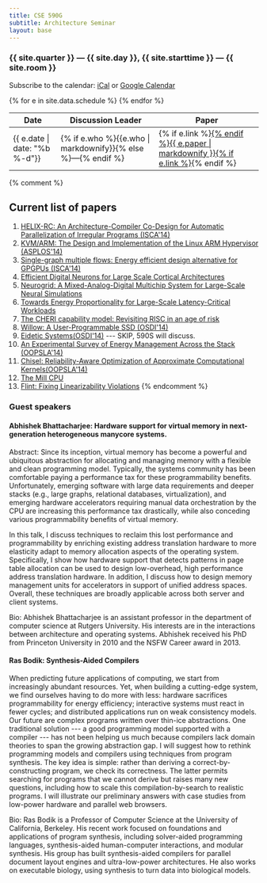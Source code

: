 ```yaml
---
title: CSE 590G
subtitle: Architecture Seminar
layout: base
---
```


### {{ site.quarter }} — {{ site.day }}, {{ site.starttime }} — {{ site.room }}

Subscribe to the calendar: [iCal](http://courses.cs.washington.edu/courses/cse590g/schedule.ics) or [Google Calendar](http://www.google.com/calendar/render?cid=http://courses.cs.washington.edu/courses/cse590g/schedule.ics)

<!-- To edit schedule, edit: `_data/schedule.yml` -->
<table class="table">
  <thead><tr>
    <th style="width: 5em;">Date</th>
    <th>Discussion Leader</th>
    <th>Paper</th>
  </tr></thead>
  {% for e in site.data.schedule %}
  <tr>
    <td>{{ e.date | date: "%b %-d"}}</td>
    <td>{% if e.who %}{{e.who | markdownify}}{% else %}—{% endif %}</td>
    <td>
      {% if e.link %}<a href="{{ e.link }}">{% endif %}{{ e.paper | markdownify }}{% if e.link %}</a>{% endif %}
    </td>
  </tr>
  {% endfor %}
</table>

{% comment %}

## Current list of papers

1. [HELIX-RC: An Architecture-Compiler Co-Design for Automatic Parallelization of Irregular Programs (ISCA'14)](https://www.cl.cam.ac.uk/~tmj32/papers/docs/campanoni14-isca.pdf)
2. [KVM/ARM: The Design and Implementation of the Linux ARM Hypervisor (ASPLOS'14)](http://www.cs.columbia.edu/~nieh/pubs/asplos2014_kvmarm.pdf)
3. [Single-graph multiple flows: Energy efficient design alternative for GPGPUs (ISCA'14)](http://ieeexplore.ieee.org/xpl/login.jsp?tp=&arnumber=6853234&url=http%3A%2F%2Fieeexplore.ieee.org%2Fiel7%2F6847316%2F6853187%2F06853234.pdf%3Farnumber%3D6853234)
4. [Efficient Digital Neurons for Large Scale Cortical Architectures](http://dl.acm.org/citation.cfm?id=2665707)
5. [Neurogrid: A Mixed-Analog-Digital Multichip System for Large-Scale Neural Simulations](https://web.stanford.edu/group/brainsinsilicon/documents/BenjaminEtAlNeurogrid2014.pdf)
6. [Towards Energy Proportionality for Large-Scale Latency-Critical Workloads](http://csl.stanford.edu/~christos/publications/2014.pegasus.isca.pdf)
7. [The CHERI capability model: Revisiting RISC in an age of risk](http://www.cl.cam.ac.uk/research/security/ctsrd/pdfs/201406-isca2014-cheri.pdf)
8. [Willow: A User-Programmable SSD (OSDI'14)](http://cseweb.ucsd.edu/~swanson/papers/OSDI2014-Willow.pdf)
9. [Eidetic Systems(OSDI'14)](http://web.eecs.umich.edu/~ddevec/papers/devecsery14.pdf) --- SKIP, 590S will discuss.
10. [An Experimental Survey of Energy Management Across the Stack (OOPSLA'14)](http://arcade.cs.columbia.edu/energy-oopsla14.pdf)
11. [Chisel: Reliability-Aware Optimization of Approximate Computational Kernels(OOPSLA'14)](http://dspace.mit.edu/bitstream/handle/1721.1/83843/MIT-CSAIL-TR-2014-001.pdf?sequence=1) 
12. [The Mill CPU](http://millcomputing.com/docs/)
13. [Flint: Fixing Linearizability Violations](http://researcher.ibm.com/researcher/files/us-otripp/oopsla14.pdf)
{% endcomment %}


### Guest speakers


#### Abhishek Bhattacharjee: Hardware support for virtual memory in next-generation heterogeneous manycore systems.

Abstract: Since its inception, virtual memory has become a powerful and ubiquitous abstraction for allocating and managing memory with a flexible and clean programming model. Typically, the systems community has been comfortable paying a performance tax for these programmability benefits. Unfortunately, emerging software with large data requirements and deeper stacks (e.g., large graphs, relational databases,  virtualization), and emerging hardware accelerators requiring manual data orchestration by the CPU are increasing this performance tax drastically, while also conceding various programmability benefits of virtual memory.

In this talk, I discuss techniques to reclaim this lost performance and programmability by enriching existing address translation hardware to more elasticity adapt to memory allocation aspects of the operating system. Specifically, I show how hardware support that detects patterns in page table allocation can be used to design low-overhead, high performance address translation hardware. In addition, I discuss how to design memory management units for accelerators in support of unified address spaces. Overall, these techniques are broadly applicable across both server and client systems.

Bio: Abhishek Bhattacharjee is an assistant professor in the department of computer science at Rutgers University. His interests are in the interactions between architecture and operating systems. Abhishek received his PhD from Princeton University in 2010 and the NSFW Career award in 2013.

#### Ras Bodik: Synthesis-Aided Compilers

When predicting future applications of computing, we start from increasingly abundant resources. Yet, when building a cutting-edge system, we find ourselves having to do more with less: hardware sacrifices programmability for energy efficiency; interactive systems must react in fewer cycles; and distributed applications run on weak consistency models. Our future are complex programs written over thin-ice abstractions. One traditional solution --- a good programming model supported with a compiler --- has not been helping us much because compilers lack domain theories to span the growing abstraction gap. I will suggest how to rethink programming models and compilers using techniques from program synthesis. The key idea is simple: rather than deriving a correct-by-constructing program, we check its correctness. The latter permits searching for programs that we cannot derive but raises many new questions, including how to scale this compilation-by-search to realistic programs. I will illustrate our preliminary answers with case studies from low-power hardware and parallel web browsers.

Bio: Ras Bodik is a Professor of Computer Science at the University of California, Berkeley. His recent work focused on foundations and applications of program synthesis, including solver-aided programming languages, synthesis-aided human-computer interactions, and modular synthesis. His group has built synthesis-aided compilers for parallel document layout engines and ultra-low-power architectures. He also works on executable biology, using synthesis to turn data into biological models.
